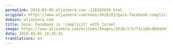 ```yaml
---
permalink: 2018-03-05-aljazeera.com--216182839.html
original: https://www.aljazeera.com/news/2018/03/gaza-facebook-complicit-israel-180305162403173.html
domain: aljazeera.com
title: Gaza: Facebook is 'complicit' with Israel
image: https://www.aljazeera.com/mritems/Images/2018/3/5/73c1dbc8b0ad49ae850f72cd4ae8d473_18.jpg
date: 2018-03-05 18:35:15
translations: en
---
```


